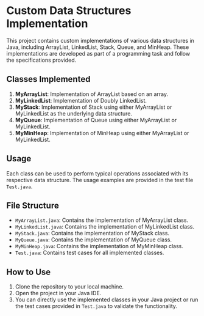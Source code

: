# Custom Data Structures Implementation

This project contains custom implementations of various data structures in Java, including ArrayList, LinkedList, Stack, Queue, and MinHeap. These implementations are developed as part of a programming task and follow the specifications provided.

## Classes Implemented

1. **MyArrayList**: Implementation of ArrayList based on an array.
2. **MyLinkedList**: Implementation of Doubly LinkedList.
3. **MyStack**: Implementation of Stack using either MyArrayList or MyLinkedList as the underlying data structure.
4. **MyQueue**: Implementation of Queue using either MyArrayList or MyLinkedList.
5. **MyMinHeap**: Implementation of MinHeap using either MyArrayList or MyLinkedList.

## Usage

Each class can be used to perform typical operations associated with its respective data structure. The usage examples are provided in the test file `Test.java`.

## File Structure

- `MyArrayList.java`: Contains the implementation of MyArrayList class.
- `MyLinkedList.java`: Contains the implementation of MyLinkedList class.
- `MyStack.java`: Contains the implementation of MyStack class.
- `MyQueue.java`: Contains the implementation of MyQueue class.
- `MyMinHeap.java`: Contains the implementation of MyMinHeap class.
- `Test.java`: Contains test cases for all implemented classes.

## How to Use

1. Clone the repository to your local machine.
2. Open the project in your Java IDE.
3. You can directly use the implemented classes in your Java project or run the test cases provided in `Test.java` to validate the functionality.

